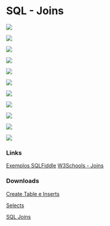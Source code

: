 # SQL - Joins

![](https://raw.githubusercontent.com/gvschroder/data-engineer/main/examples/sql/joins/assets/page_01.png)

![](https://raw.githubusercontent.com/gvschroder/data-engineer/main/examples/sql/joins/assets/page_02.png)

![](https://raw.githubusercontent.com/gvschroder/data-engineer/main/examples/sql/joins/assets/page_03.png)

![](https://raw.githubusercontent.com/gvschroder/data-engineer/main/examples/sql/joins/assets/page_04.png)

![](https://raw.githubusercontent.com/gvschroder/data-engineer/main/examples/sql/joins/assets/page_05.png)

![](https://raw.githubusercontent.com/gvschroder/data-engineer/main/examples/sql/joins/assets/page_06.png)

![](https://raw.githubusercontent.com/gvschroder/data-engineer/main/examples/sql/joins/assets/page_07.png)

![](https://raw.githubusercontent.com/gvschroder/data-engineer/main/examples/sql/joins/assets/page_08.png)

![](https://raw.githubusercontent.com/gvschroder/data-engineer/main/examples/sql/joins/assets/page_09.png)

![](https://raw.githubusercontent.com/gvschroder/data-engineer/main/examples/sql/joins/assets/page_10.png)

![](https://raw.githubusercontent.com/gvschroder/data-engineer/main/examples/sql/joins/assets/page_11.png)

### Links

[Exemplos SQLFiddle](http://sqlfiddle.com/#!17/425986/3)
[W3Schools - Joins](https://www.w3schools.com/sql/sql_join.asp)

### Downloads

[Create Table e Inserts](https://raw.githubusercontent.com/gvschroder/data-engineer/main/examples/sql/joins/create_insert.sql)

[Selects](https://raw.githubusercontent.com/gvschroder/data-engineer/main/examples/sql/joins/select.sql)

[SQL Joins](https://raw.githubusercontent.com/gvschroder/data-engineer/main/examples/sql/joins/assets/SQL%20-%20Joins.pdf)
